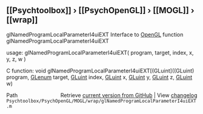 ## [[Psychtoolbox]] &#8250; [[PsychOpenGL]] &#8250; [[MOGL]] &#8250; [[wrap]]

glNamedProgramLocalParameterI4uiEXT  Interface to [OpenGL](OpenGL) function glNamedProgramLocalParameterI4uiEXT  
  
usage:  glNamedProgramLocalParameterI4uiEXT( program, target, index, x, y, z, w )  
  
C function:  void glNamedProgramLocalParameterI4uiEXT[(GLuint]((GLuint) program, [GLenum](GLenum) target, [GLuint](GLuint) index, [GLuint](GLuint) x, [GLuint](GLuint) y, [GLuint](GLuint) z, [GLuint](GLuint) w)  




<div class="code_header" style="text-align:right;">
  <span style="float:left;">Path&nbsp;&nbsp;</span> <span class="counter">Retrieve <a href=
  "https://raw.github.com/Psychtoolbox-3/Psychtoolbox-3/beta/Psychtoolbox/PsychOpenGL/MOGL/wrap/glNamedProgramLocalParameterI4uiEXT.m">current version from GitHub</a> | View <a href=
  "https://github.com/Psychtoolbox-3/Psychtoolbox-3/commits/beta/Psychtoolbox/PsychOpenGL/MOGL/wrap/glNamedProgramLocalParameterI4uiEXT.m">changelog</a></span>
</div>
<div class="code">
  <code>Psychtoolbox/PsychOpenGL/MOGL/wrap/glNamedProgramLocalParameterI4uiEXT.m</code>
</div>

